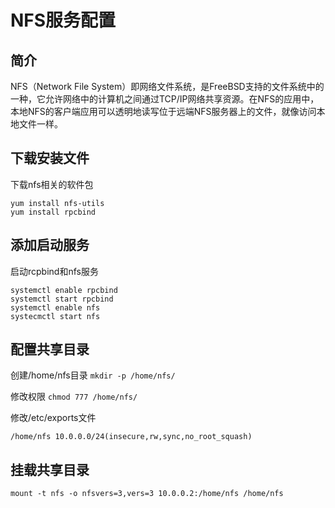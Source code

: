 # NFS服务配置

## 简介
NFS（Network File System）即网络文件系统，是FreeBSD支持的文件系统中的一种，它允许网络中的计算机之间通过TCP/IP网络共享资源。在NFS的应用中，本地NFS的客户端应用可以透明地读写位于远端NFS服务器上的文件，就像访问本地文件一样。
## 下载安装文件
下载nfs相关的软件包
```
yum install nfs-utils
yum install rpcbind

```

## 添加启动服务
启动rcpbind和nfs服务
```
systemctl enable rpcbind
systemctl start rpcbind
systemctl enable nfs
systecmctl start nfs

```

## 配置共享目录
创建/home/nfs目录 `mkdir -p /home/nfs/`

修改权限 `chmod 777 /home/nfs/`

修改/etc/exports文件
```
/home/nfs 10.0.0.0/24(insecure,rw,sync,no_root_squash)	

```

## 挂载共享目录
```
mount -t nfs -o nfsvers=3,vers=3 10.0.0.2:/home/nfs /home/nfs		

```
